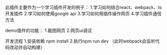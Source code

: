 

此插件主要作为一个学习插件开发的例子：
1.学习如何结合react、webpack、ts开发插件
2.学习如何使用google api
3.学习如何用插件操作网页
4.学习插件通信方法

demo插件的功能：
1.截图网页
2.网页ui调试
 



开发流程
1.安装依赖 npm install
2.执行npm run dev （此时webpack会监听代码改动并自动构建）







